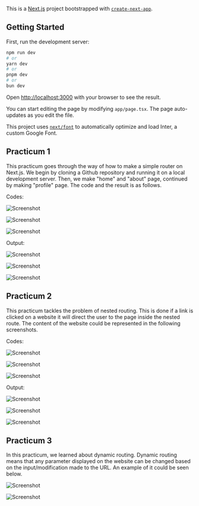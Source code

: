 This is a [Next.js](https://nextjs.org/) project bootstrapped with [`create-next-app`](https://github.com/vercel/next.js/tree/canary/packages/create-next-app).

## Getting Started

First, run the development server:

```bash
npm run dev
# or
yarn dev
# or
pnpm dev
# or
bun dev
```

Open [http://localhost:3000](http://localhost:3000) with your browser to see the result.

You can start editing the page by modifying `app/page.tsx`. The page auto-updates as you edit the file.

This project uses [`next/font`](https://nextjs.org/docs/basic-features/font-optimization) to automatically optimize and load Inter, a custom Google Font.

## Practicum 1

This practicum goes through the way of how to make a simple router on Next.js. We begin by cloning a Github repository and running it on a local development server. Then, we make "home" and "about" page, continued by making "profile" page. The code and the result is as follows. 

Codes: 

![Screenshot](assets/05.png)

![Screenshot](assets/01.png)

![Screenshot](assets/04.png)

Output: 

![Screenshot](assets/03.png)

![Screenshot](assets/02.png)

![Screenshot](assets/06.png)

## Practicum 2

This practicum tackles the problem of nested routing. This is done if a link is clicked on a website it will direct the user to the page inside the nested route. The content of the website could be represented in the following screenshots. 

Codes: 

![Screenshot](assets/07.png)

![Screenshot](assets/08.png)

![Screenshot](assets/09.png)

Output: 

![Screenshot](assets/10.png)

![Screenshot](assets/11.png)

![Screenshot](assets/12.png)

## Practicum 3

In this practicum, we learned about dynamic routing. Dynamic routing means that any parameter displayed on the website can be changed based on the input/modification made to the URL. An example of it could be seen below. 

![Screenshot](assets/13.png)

![Screenshot](assets/14.png)